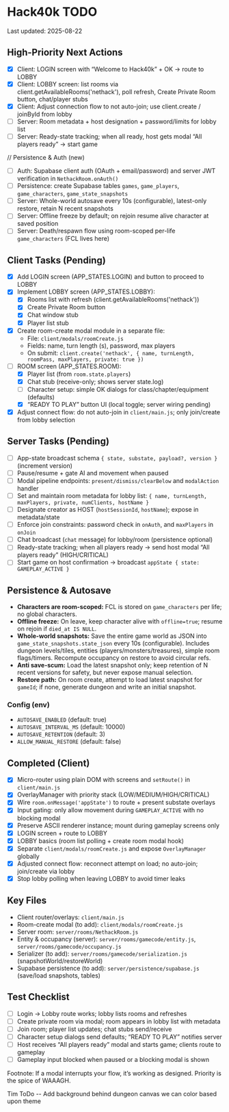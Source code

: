 # Hack40k TODO

Last updated: 2025-08-22

## High-Priority Next Actions
- [x] Client: LOGIN screen with “Welcome to Hack40k” + OK -> route to LOBBY
- [x] Client: LOBBY screen: list rooms via client.getAvailableRooms('nethack'), poll refresh, Create Private Room button, chat/player stubs
- [x] Client: Adjust connection flow to not auto-join; use client.create / joinById from lobby
- [ ] Server: Room metadata + host designation + password/limits for lobby list
- [ ] Server: Ready-state tracking; when all ready, host gets modal “All players ready” -> start game

// Persistence & Auth (new)
- [ ] Auth: Supabase client auth (OAuth + email/password) and server JWT verification in `NethackRoom.onAuth()`
- [ ] Persistence: create Supabase tables `games`, `game_players`, `game_characters`, `game_state_snapshots`
- [ ] Server: Whole-world autosave every 10s (configurable), latest-only restore, retain N recent snapshots
- [ ] Server: Offline freeze by default; on rejoin resume alive character at saved position
- [ ] Server: Death/respawn flow using room-scoped per-life `game_characters` (FCL lives here)

## Client Tasks (Pending)
- [x] Add LOGIN screen (APP_STATES.LOGIN) and button to proceed to LOBBY
- [x] Implement LOBBY screen (APP_STATES.LOBBY):
  - [x] Rooms list with refresh (client.getAvailableRooms('nethack'))
  - [x] Create Private Room button
  - [x] Chat window stub
  - [x] Player list stub
- [x] Create room-create modal module in a separate file:
  - File: `client/modals/roomCreate.js`
  - Fields: name, turn length (s), password, max players
  - On submit: `client.create('nethack', { name, turnLength, roomPass, maxPlayers, private: true })`
- [ ] ROOM screen (APP_STATES.ROOM):
  - [x] Player list (from `room.state.players`)
  - [x] Chat stub (receive-only; shows server state.log)
  - [ ] Character setup: simple OK dialogs for class/chapter/equipment (defaults)
  - [x] “READY TO PLAY” button UI (local toggle; server wiring pending)
- [x] Adjust connect flow: do not auto-join in `client/main.js`; only join/create from lobby selection

## Server Tasks (Pending)
- [ ] App-state broadcast schema `{ state, substate, payload?, version }` (increment version)
- [ ] Pause/resume + gate AI and movement when paused
- [ ] Modal pipeline endpoints: `present/dismiss/clearBelow` and `modalAction` handler
- [ ] Set and maintain room metadata for lobby list: `{ name, turnLength, maxPlayers, private, numClients, hostName }`
- [ ] Designate creator as HOST (`hostSessionId`, `hostName`); expose in metadata/state
- [ ] Enforce join constraints: password check in `onAuth`, and `maxPlayers` in `onJoin`
- [ ] Chat broadcast (`chat` message) for lobby/room (persistence optional)
- [ ] Ready-state tracking; when all players ready -> send host modal “All players ready” (HIGH/CRITICAL)
- [ ] Start game on host confirmation -> broadcast `appState { state: GAMEPLAY_ACTIVE }`

## Persistence & Autosave
- **Characters are room-scoped:** FCL is stored on `game_characters` per life; no global characters.
- **Offline freeze:** On leave, keep character alive with `offline=true`; resume on rejoin if `died_at IS NULL`.
- **Whole-world snapshots:** Save the entire game world as JSON into `game_state_snapshots.state_json` every 10s (configurable). Includes dungeon levels/tiles, entities (players/monsters/treasures), simple room flags/timers. Recompute occupancy on restore to avoid circular refs.
- **Anti save-scum:** Load the latest snapshot only; keep retention of N recent versions for safety, but never expose manual selection.
- **Restore path:** On room create, attempt to load latest snapshot for `gameId`; if none, generate dungeon and write an initial snapshot.

### Config (env)
- `AUTOSAVE_ENABLED` (default: true)
- `AUTOSAVE_INTERVAL_MS` (default: 10000)
- `AUTOSAVE_RETENTION` (default: 3)
- `ALLOW_MANUAL_RESTORE` (default: false)

## Completed (Client)
- [x] Micro-router using plain DOM with screens and `setRoute()` in `client/main.js`
- [x] OverlayManager with priority stack (LOW/MEDIUM/HIGH/CRITICAL)
- [x] Wire `room.onMessage('appState')` to route + present substate overlays
- [x] Input gating: only allow movement during `GAMEPLAY_ACTIVE` with no blocking modal
- [x] Preserve ASCII renderer instance; mount during gameplay screens only
 - [x] LOGIN screen + route to LOBBY
 - [x] LOBBY basics (room list polling + create room modal hook)
 - [x] Separate `client/modals/roomCreate.js` and expose `OverlayManager` globally
 - [x] Adjusted connect flow: reconnect attempt on load; no auto-join; join/create via lobby
 - [x] Stop lobby polling when leaving LOBBY to avoid timer leaks

## Key Files
- Client router/overlays: `client/main.js`
- Room-create modal (to add): `client/modals/roomCreate.js`
- Server room: `server/rooms/NethackRoom.js`
- Entity & occupancy (server): `server/rooms/gamecode/entity.js`, `server/rooms/gamecode/occupancy.js`
 - Serializer (to add): `server/rooms/gamecode/serialization.js` (snapshotWorld/restoreWorld)
 - Supabase persistence (to add): `server/persistence/supabase.js` (save/load snapshots, tables)

## Test Checklist
- [ ] Login -> Lobby route works; lobby lists rooms and refreshes
- [ ] Create private room via modal; room appears in lobby list with metadata
- [ ] Join room; player list updates; chat stubs send/receive
- [ ] Character setup dialogs send defaults; “READY TO PLAY” notifies server
- [ ] Host receives “All players ready” modal and starts game; clients route to gameplay
- [ ] Gameplay input blocked when paused or a blocking modal is shown

Footnote: If a modal interrupts your flow, it’s working as designed. Priority is the spice of WAAAGH.



Tim ToDo
-- Add background behind dungeon canvas we can color based upon theme
